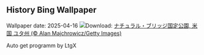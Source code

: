 ## History Bing Wallpaper
Wallpaper date: 2025-04-16
![](https://www.bing.com/th?id=OHR.KachinaBridge_JA-JP5136647433_UHD.jpg&w=1000)Download: [ナチュラル・ブリッジ国定公園, 米国 ユタ州 (© Alan Majchrowicz/Getty Images)](https://www.bing.com/th?id=OHR.KachinaBridge_JA-JP5136647433_UHD.jpg)

Auto get programm by LtgX
